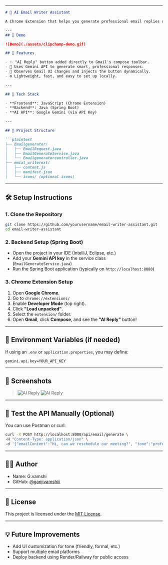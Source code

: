 

---

````markdown
# 📧 AI Email Writer Assistant

A Chrome Extension that helps you generate professional email replies using the Gemini Open API. Built with a Java Spring Boot backend and integrated seamlessly with Gmail.

---
## 🎥 Demo

![Demo](./assets/clipchamp-demo.gif)

## 🚀 Features

- ✨ "AI Reply" button added directly to Gmail's compose toolbar.
- 🧠 Uses Gemini API to generate smart, professional responses.
- 🔄 Observes Gmail UI changes and injects the button dynamically.
- ⚙️ Lightweight, fast, and easy to set up locally.

---

## 🧰 Tech Stack

- **Frontend**: JavaScript (Chrome Extension)
- **Backend**: Java (Spring Boot)
- **AI API**: Google Gemini (via API Key)

---

## 📂 Project Structure

```plaintext
├── Emailgenerator/
│   ├── EmailRequest.java
│   ├── EmailGenerateService.java
│   └── Emailgeneratorcontroller.java
├── emial_writerext/
│   ├── content.js
│   ├── manifest.json
│   └── icons/ (optional icons)
````

---

## 🛠️ Setup Instructions

### 1. Clone the Repository

```bash
git clone https://github.com/yourusername/email-writer-assistant.git
cd email-writer-assistant
```

### 2. Backend Setup (Spring Boot)

* Open the project in your IDE (IntelliJ, Eclipse, etc.)
* Add your **Gemini API key** in the service class (`EmailGenerateService.java`)
* Run the Spring Boot application (typically on `http://localhost:8080`)

### 3. Chrome Extension Setup

1. Open **Google Chrome**.
2. Go to `chrome://extensions/`
3. Enable **Developer Mode** (top right).
4. Click **"Load unpacked"**.
5. Select the `extension/` folder.
6. Open **Gmail**, click **Compose**, and see the **"AI Reply"** button!

---

## 🔐 Environment Variables (if needed)

If using an `.env` or `application.properties`, you may define:

```properties
gemini.api.key=YOUR_API_KEY
```

---

## 📸 Screenshots

>![AI Reply](Screenshot%202025-05-15%20125031.png)
>![AI Reply](image.png)
---

## 🧪 Test the API Manually (Optional)

You can use Postman or curl:

```bash
curl -X POST http://localhost:8080/api/email/generate \
-H "Content-Type: application/json" \
-d '{"emailContent":"Hi, can we reschedule our meeting?", "tone":"professional"}'
```

---

## 🙋‍♂️ Author

* Name: G.vamshi
* GitHub: [@ganjivamshiii](https://github.com/ganjivamshiii)

---

## 🪪 License

This project is licensed under the [MIT License](LICENSE).

---

## 💡 Future Improvements

* Add UI customization for tone (friendly, formal, etc.)
* Support multiple email platforms
* Deploy backend using Render/Railway for public access

```

